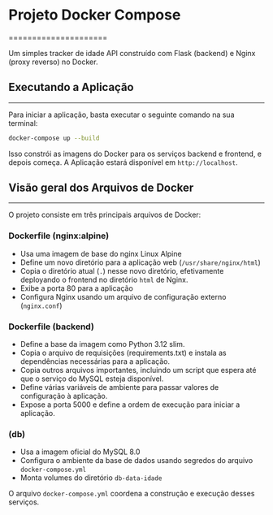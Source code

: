 # Projeto Docker Compose
=====================

Um simples tracker de idade API construído com Flask (backend) e Nginx (proxy reverso) no Docker.

## Executando a Aplicação
-------------------------

Para iniciar a aplicação, basta executar o seguinte comando na sua terminal:

```bash
docker-compose up --build
```

Isso constrói as imagens do Docker para os serviços backend e frontend, e depois começa. A Aplicação estará disponível em `http://localhost`.

## Visão geral dos Arquivos de Docker
--------------------------------

O projeto consiste em três principais arquivos de Docker:

### Dockerfile (nginx:alpine)

- Usa uma imagem de base do nginx Linux Alpine
- Define um novo diretório para a aplicação web (`/usr/share/nginx/html`)
- Copia o diretório atual (`.`) nesse novo diretório, efetivamente deployando o frontend no diretório `html` de Nginx.
- Exibe a porta 80 para a aplicação
- Configura Nginx usando um arquivo de configuração externo (`nginx.conf`)

### Dockerfile (backend)

- Define a base da imagem como Python 3.12 slim.
- Copia o arquivo de requisições (requirements.txt) e instala as dependências necessárias para a aplicação.
- Copia outros arquivos importantes, incluindo um script que espera até que o serviço do MySQL esteja disponível.
- Define várias variáveis de ambiente para passar valores de configuração à aplicação.
- Expose a porta 5000 e define a ordem de execução para iniciar a aplicação.

### (db)

- Usa a imagem oficial do MySQL 8.0
- Configura o ambiente da base de dados usando segredos do arquivo `docker-compose.yml`
- Monta volumes do diretório `db-data-idade`

O arquivo `docker-compose.yml` coordena a construção e execução desses serviços.
